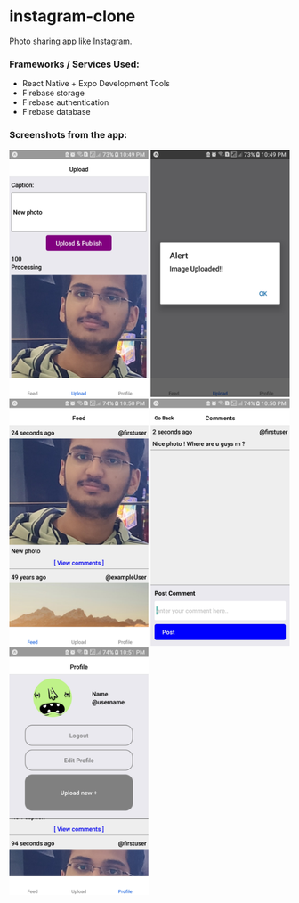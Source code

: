 # instagram-clone
Photo sharing app like Instagram.


### Frameworks / Services Used:
- React Native + Expo Development Tools
- Firebase storage
- Firebase authentication
- Firebase database

### Screenshots from the app:

<img src = "assets/app_screenshots/Screenshot_20190710-224921_Expo.jpg" width="250">
<img src = "assets/app_screenshots/Screenshot_20190710-224930_Expo.jpg" width="250">
<img src = "assets/app_screenshots/Screenshot_20190710-225000_Expo.jpg" width="250">
<img src = "assets/app_screenshots/Screenshot_20190710-225042_Expo.jpg" width="250">
<img src = "assets/app_screenshots/Screenshot_20190710-225113_Expo.jpg" width="250">



